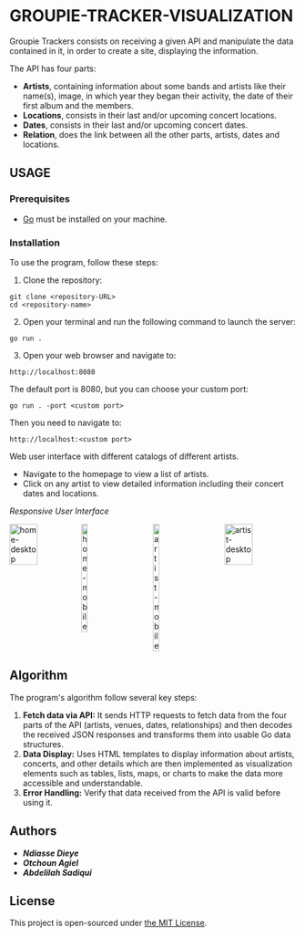 # GROUPIE-TRACKER-VISUALIZATION

Groupie Trackers consists on receiving a given API and manipulate the data contained in it, in order to create a site, displaying the information.

The API has four parts:

- **Artists**, containing information about some bands and artists like their name(s), image, in which year they began their activity, the date of their first album and the members.
- **Locations**, consists in their last and/or upcoming concert locations.
- **Dates**, consists in their last and/or upcoming concert dates.
- **Relation**,  does the link between all the other parts, artists, dates and locations.

## USAGE

### Prerequisites

- [Go](https://go.dev/doc/install) must be installed on your machine.

### Installation

To use the program, follow these steps:  

1. Clone the repository:

```
git clone <repository-URL>
cd <repository-name>
````

2. Open your terminal and run the following command to launch the server:

```
go run .
```

3. Open your web browser and navigate to: 

```
http://localhost:8080
```

The default port is 8080, but you can choose your custom port:

```
go run . -port <custom port>
```

Then you need to navigate to:

```
http://localhost:<custom port>
``` 

Web user interface with different catalogs of different artists.

- Navigate to the homepage to view a list of artists.
- Click on any artist to view detailed information including their concert dates and locations.

*Responsive User Interface*
<div style="display: flex; justify-content: space-between;">
    <img src="static/images/home-dsk.png" alt="home-desktop" style="flex: 1; width: 39%;">
    <img src="static/images/home-mbl.png" alt="home-mobile" style="flex: 1; width: 9%;">
    <img src="static/images/artist-mbl.png" alt="artist-mobile" style="flex: 1; width: 9%;">
    <img src="static/images/artist-dsk.png" alt="artist-desktop" style="flex: 1; width: 39%;">

</div>

## Algorithm

The program's algorithm follow several key steps: 
1. <b>Fetch data via API:</b> It sends HTTP requests to fetch data from the four parts of the API (artists, venues, dates, relationships) and then decodes the received JSON responses and transforms them into usable Go data structures.
2. <b>Data Display:</b> Uses HTML templates to display information about artists, concerts, and other details which are then implemented as visualization elements such as tables, lists, maps, or charts to make the data more accessible and understandable.
3. <b>Error Handling:</b> Verify that data received from the API is valid before using it.

## Authors

- ***Ndiasse Dieye***
- ***Otchoun Agiel***
- ***Abdelilah Sadiqui***

## License

This project is open-sourced under [the MIT License](https://opensource.org/license/mit).
